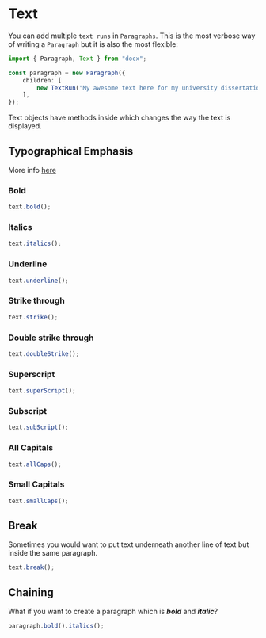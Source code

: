 # Text

You can add multiple `text runs` in `Paragraphs`. This is the most verbose way of writing a `Paragraph` but it is also the most flexible:

```ts
import { Paragraph, Text } from "docx";

const paragraph = new Paragraph({
    children: [
        new TextRun("My awesome text here for my university dissertation"),
    ],
});
```

Text objects have methods inside which changes the way the text is displayed.

## Typographical Emphasis

More info [here](https://english.stackexchange.com/questions/97081/what-is-the-typography-term-which-refers-to-the-usage-of-bold-italics-and-unde)

### Bold

```ts
text.bold();
```

### Italics

```ts
text.italics();
```

### Underline

```ts
text.underline();
```

### Strike through

```ts
text.strike();
```

### Double strike through

```ts
text.doubleStrike();
```

### Superscript

```ts
text.superScript();
```

### Subscript

```ts
text.subScript();
```

### All Capitals

```ts
text.allCaps();
```

### Small Capitals

```ts
text.smallCaps();
```

## Break

Sometimes you would want to put text underneath another line of text but inside the same paragraph.

```ts
text.break();
```

## Chaining

What if you want to create a paragraph which is **_bold_** and **_italic_**?

```ts
paragraph.bold().italics();
```
